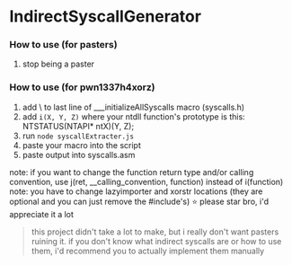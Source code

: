 # IndirectSyscallGenerator
### How to use (for pasters)
1. stop being a paster
### How to use (for pwn1337h4xorz)
1. add \ to last line of ___initializeAllSyscalls macro (syscalls.h)
1. add `i(X, Y, Z)` where your ntdll function's prototype is this: NTSTATUS(NTAPI* ntX)(Y, Z);
1. run `node syscallExtracter.js`
1. paste your macro into the script
1. paste output into syscalls.asm

note: if you want to change the function return type and/or calling convention, use j(ret, __calling_convention, function) instead of i(function)
note: you have to change lazyimporter and xorstr locations (they are optional and you can just remove the #include's)
⭐ please star bro, i'd appreciate it a lot
> this project didn't take a lot to make, but i really don't want pasters ruining it. if you don't know what indirect syscalls are or how to use them, i'd recommend you to actually implement them manually
